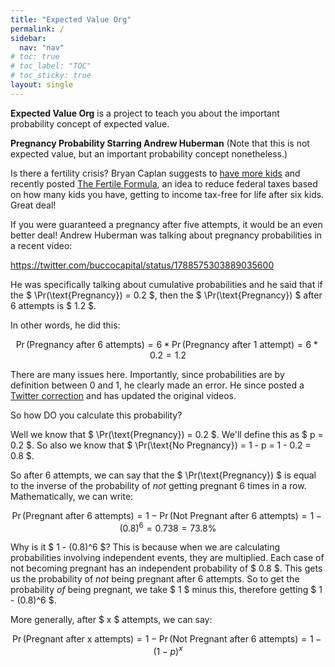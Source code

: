 ```yaml
---
title: "Expected Value Org"
permalink: /
sidebar:
  nav: "nav"
# toc: true
# toc_label: "TOC"
# toc_sticky: true
layout: single
---
```

**Expected Value Org** is a project to teach you about the important probability concept of expected value.

**Pregnancy Probability Starring Andrew Huberman** 
(Note that this is not expected value, but an important probability concept nonetheless.)

Is there a fertility crisis? Bryan Caplan suggests to [have more kids](https://www.amazon.com/Selfish-Reasons-Have-More-Kids/dp/0465028616) and recently posted [The Fertile Formula](https://www.betonit.ai/p/how-much-would-this-raise-fertility), an idea to reduce federal taxes based on how many kids you have, getting to income tax-free for life after six kids. Great deal! 

If you were guaranteed a pregnancy after five attempts, it would be an even better deal! Andrew Huberman was talking about pregnancy probabilities in a recent video: 

https://twitter.com/buccocapital/status/1788575303889035600

He was specifically talking about cumulative probabilities and he said that if the 
$ \Pr(\text{Pregnancy}) = 0.2 $, then the $ \Pr(\text{Pregnancy}) $ after 6 attempts is $ 1.2 $. 

In other words, he did this: 

$$ \Pr(\text{Pregnancy after 6 attempts}) = 6 * \Pr(\text{Pregnancy after 1 attempt}) = 6 * 0.2 = 1.2 $$

There are many issues here. Importantly, since probabilities are by definition between 0 and 1, he clearly made an error. He since posted a [Twitter correction](https://twitter.com/hubermanlab/status/1788964558758965281) and has updated the original videos. 

So how DO you calculate this probability? 

Well we know that $ \Pr(\text{Pregnancy}) = 0.2 $. We'll define this as $ p = 0.2 $. So also we know that $ \Pr(\text{No Pregnancy}) = 1 - p = 1 - 0.2 = 0.8 $. 

So after 6 attempts, we can say that the $ \Pr(\text{Pregnancy}) $ is equal to the inverse of the probability of *not* getting pregnant 6 times in a row. Mathematically, we can write: 

$$ \Pr(\text{Pregnant after 6 attempts}) = 1 - \Pr(\text{Not Pregnant after 6 attempts}) = 1 - (0.8)^6 = 0.738 = 73.8\% $$

Why is it $ 1 - (0.8)^6 $? This is because when we are calculating probabilities involving independent events, they are multiplied. Each case of not becoming pregnant has an independent probability of $ 0.8 $. This gets us the probability of *not* being pregnant after 6 attempts. So to get the probability *of* being pregnant, we take $ 1 $ minus this, therefore getting $ 1 - (0.8)^6 $. 

More generally, after $ x $ attempts, we can say:

$$ \Pr(\text{Pregnant after x attempts}) = 1 - \Pr(\text{Not Pregnant after 6 attempts}) = 1 - (1-p)^x $$